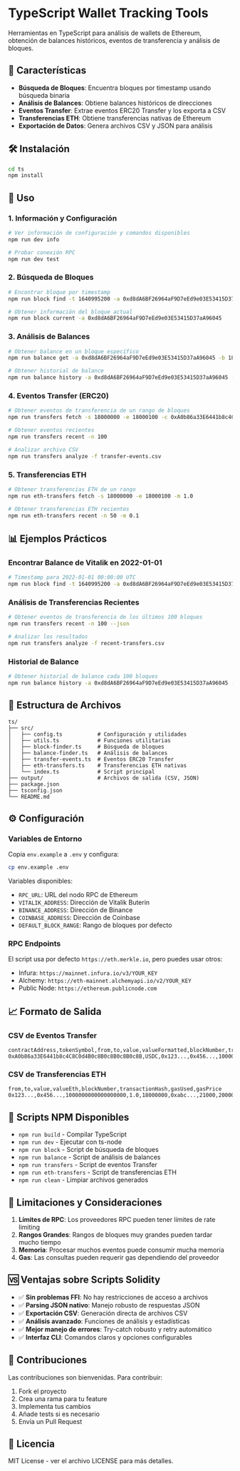 # TypeScript Wallet Tracking Tools

Herramientas en TypeScript para análisis de wallets de Ethereum, obtención de balances históricos, eventos de transferencia y análisis de bloques.

## 🚀 Características

- **Búsqueda de Bloques**: Encuentra bloques por timestamp usando búsqueda binaria
- **Análisis de Balances**: Obtiene balances históricos de direcciones
- **Eventos Transfer**: Extrae eventos ERC20 Transfer y los exporta a CSV
- **Transferencias ETH**: Obtiene transferencias nativas de Ethereum
- **Exportación de Datos**: Genera archivos CSV y JSON para análisis

## 🛠️ Instalación

```bash
cd ts
npm install
```

## 📖 Uso

### 1. Información y Configuración

```bash
# Ver información de configuración y comandos disponibles
npm run dev info

# Probar conexión RPC
npm run dev test
```

### 2. Búsqueda de Bloques

```bash
# Encontrar bloque por timestamp
npm run block find -t 1640995200 -a 0xd8dA6BF26964aF9D7eEd9e03E53415D37aA96045

# Obtener información del bloque actual
npm run block current -a 0xd8dA6BF26964aF9D7eEd9e03E53415D37aA96045
```

### 3. Análisis de Balances

```bash
# Obtener balance en un bloque específico
npm run balance get -a 0xd8dA6BF26964aF9D7eEd9e03E53415D37aA96045 -b 18000000

# Obtener historial de balance
npm run balance history -a 0xd8dA6BF26964aF9D7eEd9e03E53415D37aA96045 -s 18000000 -e 18001000
```

### 4. Eventos Transfer (ERC20)

```bash
# Obtener eventos de transferencia de un rango de bloques
npm run transfers fetch -s 18000000 -e 18000100 -c 0xA0b86a33E6441b8c4C8C0d4B0c8B0c8B0c8B0c8B

# Obtener eventos recientes
npm run transfers recent -n 100

# Analizar archivo CSV
npm run transfers analyze -f transfer-events.csv
```

### 5. Transferencias ETH

```bash
# Obtener transferencias ETH de un rango
npm run eth-transfers fetch -s 18000000 -e 18000100 -m 1.0

# Obtener transferencias ETH recientes
npm run eth-transfers recent -n 50 -m 0.1
```

## 📊 Ejemplos Prácticos

### Encontrar Balance de Vitalik en 2022-01-01

```bash
# Timestamp para 2022-01-01 00:00:00 UTC
npm run block find -t 1640995200 -a 0xd8dA6BF26964aF9D7eEd9e03E53415D37aA96045
```

### Análisis de Transferencias Recientes

```bash
# Obtener eventos de transferencia de los últimos 100 bloques
npm run transfers recent -n 100 --json

# Analizar los resultados
npm run transfers analyze -f recent-transfers.csv
```

### Historial de Balance

```bash
# Obtener historial de balance cada 100 bloques
npm run balance history -a 0xd8dA6BF26964aF9D7eEd9e03E53415D37aA96045 -s 18000000 -e 18001000 -i 100
```

## 📁 Estructura de Archivos

```
ts/
├── src/
│   ├── config.ts           # Configuración y utilidades
│   ├── utils.ts            # Funciones utilitarias
│   ├── block-finder.ts     # Búsqueda de bloques
│   ├── balance-finder.ts   # Análisis de balances
│   ├── transfer-events.ts  # Eventos ERC20 Transfer
│   ├── eth-transfers.ts    # Transferencias ETH nativas
│   └── index.ts            # Script principal
├── output/                 # Archivos de salida (CSV, JSON)
├── package.json
├── tsconfig.json
└── README.md
```

## ⚙️ Configuración

### Variables de Entorno

Copia `env.example` a `.env` y configura:

```bash
cp env.example .env
```

Variables disponibles:
- `RPC_URL`: URL del nodo RPC de Ethereum
- `VITALIK_ADDRESS`: Dirección de Vitalik Buterin
- `BINANCE_ADDRESS`: Dirección de Binance
- `COINBASE_ADDRESS`: Dirección de Coinbase
- `DEFAULT_BLOCK_RANGE`: Rango de bloques por defecto

### RPC Endpoints

El script usa por defecto `https://eth.merkle.io`, pero puedes usar otros:
- Infura: `https://mainnet.infura.io/v3/YOUR_KEY`
- Alchemy: `https://eth-mainnet.alchemyapi.io/v2/YOUR_KEY`
- Public Node: `https://ethereum.publicnode.com`

## 📈 Formato de Salida

### CSV de Eventos Transfer

```csv
contractAddress,tokenSymbol,from,to,value,valueFormatted,blockNumber,transactionHash,logIndex
0xA0b86a33E6441b8c4C8C0d4B0c8B0c8B0c8B0c8B,USDC,0x123...,0x456...,1000000,1.0,18000000,0xabc...,0
```

### CSV de Transferencias ETH

```csv
from,to,value,valueEth,blockNumber,transactionHash,gasUsed,gasPrice
0x123...,0x456...,1000000000000000000,1.0,18000000,0xabc...,21000,20000000000
```

## 🔧 Scripts NPM Disponibles

- `npm run build` - Compilar TypeScript
- `npm run dev` - Ejecutar con ts-node
- `npm run block` - Script de búsqueda de bloques
- `npm run balance` - Script de análisis de balances
- `npm run transfers` - Script de eventos Transfer
- `npm run eth-transfers` - Script de transferencias ETH
- `npm run clean` - Limpiar archivos generados

## 🚨 Limitaciones y Consideraciones

1. **Límites de RPC**: Los proveedores RPC pueden tener límites de rate limiting
2. **Rangos Grandes**: Rangos de bloques muy grandes pueden tardar mucho tiempo
3. **Memoria**: Procesar muchos eventos puede consumir mucha memoria
4. **Gas**: Las consultas pueden requerir gas dependiendo del proveedor

## 🆚 Ventajas sobre Scripts Solidity

- ✅ **Sin problemas FFI**: No hay restricciones de acceso a archivos
- ✅ **Parsing JSON nativo**: Manejo robusto de respuestas JSON
- ✅ **Exportación CSV**: Generación directa de archivos CSV
- ✅ **Análisis avanzado**: Funciones de análisis y estadísticas
- ✅ **Mejor manejo de errores**: Try-catch robusto y retry automático
- ✅ **Interfaz CLI**: Comandos claros y opciones configurables

## 🤝 Contribuciones

Las contribuciones son bienvenidas. Para contribuir:

1. Fork el proyecto
2. Crea una rama para tu feature
3. Implementa tus cambios
4. Añade tests si es necesario
5. Envía un Pull Request

## 📄 Licencia

MIT License - ver el archivo LICENSE para más detalles.
